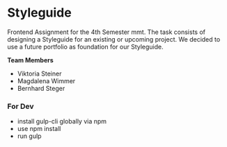 # Styleguide

Frontend Assignment for the 4th Semester mmt. The task consists of designing a Styleguide for an existing or upcoming project. We decided to use a future portfolio as foundation for our Styleguide.

**Team Members**
* Viktoria Steiner
* Magdalena Wimmer
* Bernhard Steger

### For Dev
* install gulp-cli globally via npm
* use npm install
* run gulp
